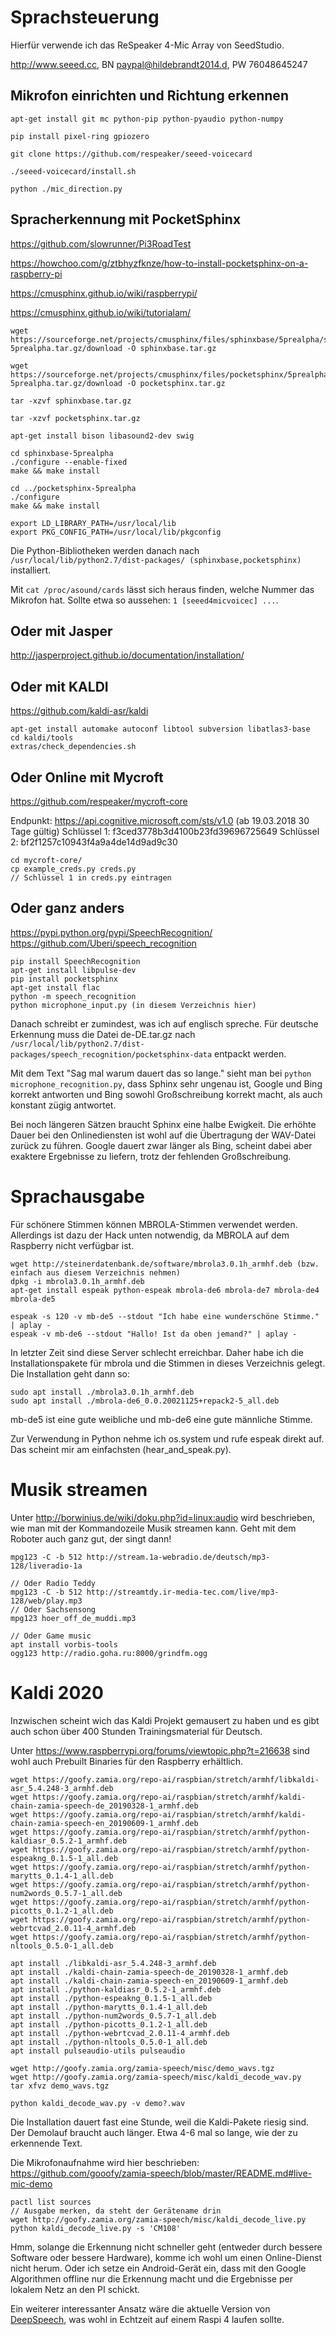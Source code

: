 # Sprachsteuerung

Hierfür verwende ich das ReSpeaker 4-Mic Array von SeedStudio.

http://www.seeed.cc, BN paypal@hildebrandt2014.d, PW 76048645247

## Mikrofon einrichten und Richtung erkennen

```
apt-get install git mc python-pip python-pyaudio python-numpy

pip install pixel-ring gpiozero

git clone https://github.com/respeaker/seeed-voicecard

./seeed-voicecard/install.sh

python ./mic_direction.py
```

## Spracherkennung mit PocketSphinx

https://github.com/slowrunner/Pi3RoadTest

https://howchoo.com/g/ztbhyzfknze/how-to-install-pocketsphinx-on-a-raspberry-pi

https://cmusphinx.github.io/wiki/raspberrypi/

https://cmusphinx.github.io/wiki/tutorialam/

```
wget https://sourceforge.net/projects/cmusphinx/files/sphinxbase/5prealpha/sphinxbase-5prealpha.tar.gz/download -O sphinxbase.tar.gz

wget https://sourceforge.net/projects/cmusphinx/files/pocketsphinx/5prealpha/pocketsphinx-5prealpha.tar.gz/download -O pocketsphinx.tar.gz

tar -xzvf sphinxbase.tar.gz

tar -xzvf pocketsphinx.tar.gz

apt-get install bison libasound2-dev swig

cd sphinxbase-5prealpha
./configure --enable-fixed
make && make install

cd ../pocketsphinx-5prealpha
./configure
make && make install

export LD_LIBRARY_PATH=/usr/local/lib 
export PKG_CONFIG_PATH=/usr/local/lib/pkgconfig
```

Die Python-Bibliotheken werden danach nach ```/usr/local/lib/python2.7/dist-packages/ (sphinxbase,pocketsphinx)``` installiert.

Mit ```cat /proc/asound/cards``` lässt sich heraus finden, welche Nummer das Mikrofon hat. Sollte etwa so aussehen: ```1 [seeed4micvoicec] ...```.


## Oder mit Jasper

http://jasperproject.github.io/documentation/installation/


## Oder mit KALDI

https://github.com/kaldi-asr/kaldi

```
apt-get install automake autoconf libtool subversion libatlas3-base
cd kaldi/tools
extras/check_dependencies.sh

```

## Oder Online mit Mycroft

https://github.com/respeaker/mycroft-core

Endpunkt: https://api.cognitive.microsoft.com/sts/v1.0 (ab 19.03.2018 30 Tage gültig)
Schlüssel 1: f3ced3778b3d4100b23fd39696725649
Schlüssel 2: bf2f1257c10943f4a9a4de14d9ad9c30

```
cd mycroft-core/
cp example_creds.py creds.py
// Schlüssel 1 in creds.py eintragen
```

## Oder ganz anders

https://pypi.python.org/pypi/SpeechRecognition/
https://github.com/Uberi/speech_recognition

```
pip install SpeechRecognition
apt-get install libpulse-dev
pip install pocketsphinx
apt-get install flac
python -m speech_recognition
python microphone_input.py (in diesem Verzeichnis hier)
```

Danach schreibt er zumindest, was ich auf englisch spreche.
Für deutsche Erkennung muss die Datei de-DE.tar.gz nach ```/usr/local/lib/python2.7/dist-packages/speech_recognition/pocketsphinx-data``` entpackt werden.

Mit dem Text "Sag mal warum dauert das so lange." sieht man bei ```python microphone_recognition.py```, dass Sphinx sehr ungenau ist, Google und Bing korrekt antworten und Bing sowohl Großschreibung korrekt macht, als auch konstant zügig antwortet.

Bei noch längeren Sätzen braucht Sphinx eine halbe Ewigkeit. Die erhöhte Dauer bei den Onlinediensten ist wohl auf die Übertragung der WAV-Datei zurück zu führen. Google dauert zwar länger als Bing, scheint dabei aber exaktere Ergebnisse zu liefern, trotz der fehlenden Großschreibung.

# Sprachausgabe

Für schönere Stimmen können MBROLA-Stimmen verwendet werden. Allerdings ist dazu der Hack unten notwendig, da MBROLA auf dem Raspberry nicht verfügbar ist.

```
wget http://steinerdatenbank.de/software/mbrola3.0.1h_armhf.deb (bzw. einfach aus diesem Verzeichnis nehmen)
dpkg -i mbrola3.0.1h_armhf.deb
apt-get install espeak python-espeak mbrola-de6 mbrola-de7 mbrola-de4 mbrola-de5

espeak -s 120 -v mb-de5 --stdout "Ich habe eine wunderschöne Stimme." | aplay -
espeak -v mb-de6 --stdout "Hallo! Ist da oben jemand?" | aplay -
```

In letzter Zeit sind diese Server schlecht erreichbar. Daher habe ich die Installationspakete für mbrola und die Stimmen in dieses Verzeichnis gelegt. Die Installation geht dann so:

```
sudo apt install ./mbrola3.0.1h_armhf.deb
sudo apt install ./mbrola-de6_0.0.20021125+repack2-5_all.deb
```

mb-de5 ist eine gute weibliche und mb-de6 eine gute männliche Stimme.

Zur Verwendung in Python nehme ich os.system und rufe espeak direkt auf. Das scheint mir am einfachsten (hear_and_speak.py).

# Musik streamen

Unter http://borwinius.de/wiki/doku.php?id=linux:audio wird beschrieben, wie man mit der Kommandozeile Musik streamen kann. Geht mit dem Roboter auch ganz gut, der singt dann!

```
mpg123 -C -b 512 http://stream.1a-webradio.de/deutsch/mp3-128/liveradio-1a

// Oder Radio Teddy
mpg123 -C -b 512 http://streamtdy.ir-media-tec.com/live/mp3-128/web/play.mp3
// Oder Sachsensong
mpg123 hoer_off_de_muddi.mp3

// Oder Game music
apt install vorbis-tools
ogg123 http://radio.goha.ru:8000/grindfm.ogg
```

# Kaldi 2020

Inzwischen scheint wich das Kaldi Projekt gemausert zu haben und es gibt auch schon über 400 Stunden Trainingsmaterial für Deutsch.

Unter https://www.raspberrypi.org/forums/viewtopic.php?t=216638 sind wohl auch Prebuilt Binaries für den Raspberry erhältlich.

```
wget https://goofy.zamia.org/repo-ai/raspbian/stretch/armhf/libkaldi-asr_5.4.248-3_armhf.deb
wget https://goofy.zamia.org/repo-ai/raspbian/stretch/armhf/kaldi-chain-zamia-speech-de_20190328-1_armhf.deb
wget https://goofy.zamia.org/repo-ai/raspbian/stretch/armhf/kaldi-chain-zamia-speech-en_20190609-1_armhf.deb
wget https://goofy.zamia.org/repo-ai/raspbian/stretch/armhf/python-kaldiasr_0.5.2-1_armhf.deb
wget https://goofy.zamia.org/repo-ai/raspbian/stretch/armhf/python-espeakng_0.1.5-1_all.deb
wget https://goofy.zamia.org/repo-ai/raspbian/stretch/armhf/python-marytts_0.1.4-1_all.deb
wget https://goofy.zamia.org/repo-ai/raspbian/stretch/armhf/python-num2words_0.5.7-1_all.deb
wget https://goofy.zamia.org/repo-ai/raspbian/stretch/armhf/python-picotts_0.1.2-1_all.deb
wget https://goofy.zamia.org/repo-ai/raspbian/stretch/armhf/python-webrtcvad_2.0.11-4_armhf.deb
wget https://goofy.zamia.org/repo-ai/raspbian/stretch/armhf/python-nltools_0.5.0-1_all.deb

apt install ./libkaldi-asr_5.4.248-3_armhf.deb
apt install ./kaldi-chain-zamia-speech-de_20190328-1_armhf.deb
apt install ./kaldi-chain-zamia-speech-en_20190609-1_armhf.deb
apt install ./python-kaldiasr_0.5.2-1_armhf.deb
apt install ./python-espeakng_0.1.5-1_all.deb
apt install ./python-marytts_0.1.4-1_all.deb
apt install ./python-num2words_0.5.7-1_all.deb
apt install ./python-picotts_0.1.2-1_all.deb
apt install ./python-webrtcvad_2.0.11-4_armhf.deb
apt install ./python-nltools_0.5.0-1_all.deb
apt install pulseaudio-utils pulseaudio

wget http://goofy.zamia.org/zamia-speech/misc/demo_wavs.tgz
wget http://goofy.zamia.org/zamia-speech/misc/kaldi_decode_wav.py
tar xfvz demo_wavs.tgz

python kaldi_decode_wav.py -v demo?.wav
```

Die Installation dauert fast eine Stunde, weil die Kaldi-Pakete riesig sind.
Der Demolauf braucht auch länger. Etwa 4-6 mal so lange, wie der zu erkennende Text.

Die Mikrofonaufnahme wird hier beschrieben: https://github.com/gooofy/zamia-speech/blob/master/README.md#live-mic-demo

```
pactl list sources
// Ausgabe merken, da steht der Gerätename drin
wget http://goofy.zamia.org/zamia-speech/misc/kaldi_decode_live.py
python kaldi_decode_live.py -s 'CM108'
```

Hmm, solange die Erkennung nicht schneller geht (entweder durch bessere Software oder bessere Hardware), komme ich wohl um einen Online-Dienst nicht herum.
Oder ich setze ein Android-Gerät ein, dass mit den Google Algorithmen offline nur die Erkennung macht und die Ergebnisse per lokalem Netz an den PI schickt.

Ein weiterer interessanter Ansatz wäre die aktuelle Version von [DeepSpeech](https://www.pro-linux.de/news/1/27648/mozilla-gibt-deepspeech-06-frei.html), was wohl in Echtzeit auf einem Raspi 4 laufen sollte.
